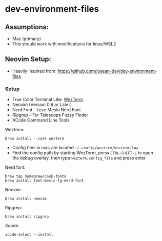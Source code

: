 # dev-environment-files
## Assumptions:
- Mac (primary)
- This should work with modifications for linux/WSL2


## Neovim Setup:
- Heavily inspired from: https://github.com/josean-dev/dev-environment-files

### Setup 
- True Color Terminal Like: [WezTerm](https://github.com/wez/wezterm)
- Neovim (Version 0.9 or Later)
- Nerd Font - I use Meslo Nerd Font
- Ripgrep - For Telescope Fuzzy Finder
- XCode Command Line Tools


Wezterm:
```
brew install --cask wezterm
```
  - Config files in mac are located `~/.config/wezterm/wezterm.lua`
  - Find the config path by starting WezTerm, press `CTRL-SHIFT-L` to open the debug overlay, then type `wezterm.config_file` and press enter

Nerd font: 
```
brew tap homebrew/cask-fonts
brew install font-meslo-lg-nerd-font
```

Neovim:
```
brew install neovim
```

Ripgrep:
```
brew install ripgrep
```

Xcode:
```
xcode-select --install
```
